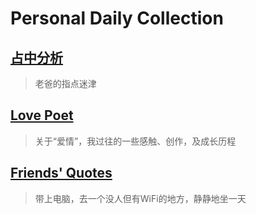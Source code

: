 # Personal Daily Collection

## [占中分析](collection/hk-capital.md)

> 老爸的指点迷津

## [Love Poet](collection/love-poet.md)

> 关于“爱情”，我过往的一些感触、创作，及成长历程

## [Friends' Quotes](collection/friends-quotes.md)

> 带上电脑，去一个没人但有WiFi的地方，静静地坐一天
